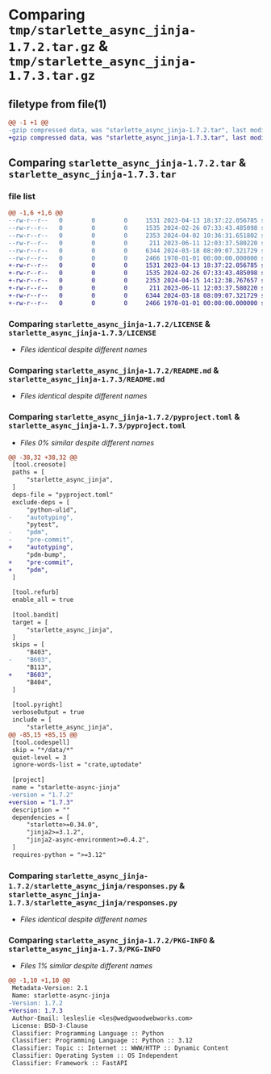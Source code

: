 # Comparing `tmp/starlette_async_jinja-1.7.2.tar.gz` & `tmp/starlette_async_jinja-1.7.3.tar.gz`

## filetype from file(1)

```diff
@@ -1 +1 @@
-gzip compressed data, was "starlette_async_jinja-1.7.2.tar", last modified: Tue Apr  2 10:36:31 2024, max compression
+gzip compressed data, was "starlette_async_jinja-1.7.3.tar", last modified: Mon Apr 15 14:12:38 2024, max compression
```

## Comparing `starlette_async_jinja-1.7.2.tar` & `starlette_async_jinja-1.7.3.tar`

### file list

```diff
@@ -1,6 +1,6 @@
--rw-r--r--   0        0        0     1531 2023-04-13 18:37:22.056785 starlette_async_jinja-1.7.2/LICENSE
--rw-r--r--   0        0        0     1535 2024-02-26 07:33:43.485098 starlette_async_jinja-1.7.2/README.md
--rw-r--r--   0        0        0     2353 2024-04-02 10:36:31.651802 starlette_async_jinja-1.7.2/pyproject.toml
--rw-r--r--   0        0        0      211 2023-06-11 12:03:37.580220 starlette_async_jinja-1.7.2/starlette_async_jinja/__init__.py
--rw-r--r--   0        0        0     6344 2024-03-18 08:09:07.321729 starlette_async_jinja-1.7.2/starlette_async_jinja/responses.py
--rw-r--r--   0        0        0     2466 1970-01-01 00:00:00.000000 starlette_async_jinja-1.7.2/PKG-INFO
+-rw-r--r--   0        0        0     1531 2023-04-13 18:37:22.056785 starlette_async_jinja-1.7.3/LICENSE
+-rw-r--r--   0        0        0     1535 2024-02-26 07:33:43.485098 starlette_async_jinja-1.7.3/README.md
+-rw-r--r--   0        0        0     2353 2024-04-15 14:12:38.767657 starlette_async_jinja-1.7.3/pyproject.toml
+-rw-r--r--   0        0        0      211 2023-06-11 12:03:37.580220 starlette_async_jinja-1.7.3/starlette_async_jinja/__init__.py
+-rw-r--r--   0        0        0     6344 2024-03-18 08:09:07.321729 starlette_async_jinja-1.7.3/starlette_async_jinja/responses.py
+-rw-r--r--   0        0        0     2466 1970-01-01 00:00:00.000000 starlette_async_jinja-1.7.3/PKG-INFO
```

### Comparing `starlette_async_jinja-1.7.2/LICENSE` & `starlette_async_jinja-1.7.3/LICENSE`

 * *Files identical despite different names*

### Comparing `starlette_async_jinja-1.7.2/README.md` & `starlette_async_jinja-1.7.3/README.md`

 * *Files identical despite different names*

### Comparing `starlette_async_jinja-1.7.2/pyproject.toml` & `starlette_async_jinja-1.7.3/pyproject.toml`

 * *Files 0% similar despite different names*

```diff
@@ -38,32 +38,32 @@
 [tool.creosote]
 paths = [
     "starlette_async_jinja",
 ]
 deps-file = "pyproject.toml"
 exclude-deps = [
     "python-ulid",
-    "autotyping",
     "pytest",
-    "pdm",
-    "pre-commit",
+    "autotyping",
     "pdm-bump",
+    "pre-commit",
+    "pdm",
 ]
 
 [tool.refurb]
 enable_all = true
 
 [tool.bandit]
 target = [
     "starlette_async_jinja",
 ]
 skips = [
     "B403",
-    "B603",
     "B113",
+    "B603",
     "B404",
 ]
 
 [tool.pyright]
 verboseOutput = true
 include = [
     "starlette_async_jinja",
@@ -85,15 +85,15 @@
 [tool.codespell]
 skip = "*/data/*"
 quiet-level = 3
 ignore-words-list = "crate,uptodate"
 
 [project]
 name = "starlette-async-jinja"
-version = "1.7.2"
+version = "1.7.3"
 description = ""
 dependencies = [
     "starlette>=0.34.0",
     "jinja2>=3.1.2",
     "jinja2-async-environment>=0.4.2",
 ]
 requires-python = ">=3.12"
```

### Comparing `starlette_async_jinja-1.7.2/starlette_async_jinja/responses.py` & `starlette_async_jinja-1.7.3/starlette_async_jinja/responses.py`

 * *Files identical despite different names*

### Comparing `starlette_async_jinja-1.7.2/PKG-INFO` & `starlette_async_jinja-1.7.3/PKG-INFO`

 * *Files 1% similar despite different names*

```diff
@@ -1,10 +1,10 @@
 Metadata-Version: 2.1
 Name: starlette-async-jinja
-Version: 1.7.2
+Version: 1.7.3
 Author-Email: lesleslie <les@wedgwoodwebworks.com>
 License: BSD-3-Clause
 Classifier: Programming Language :: Python
 Classifier: Programming Language :: Python :: 3.12
 Classifier: Topic :: Internet :: WWW/HTTP :: Dynamic Content
 Classifier: Operating System :: OS Independent
 Classifier: Framework :: FastAPI
```

